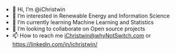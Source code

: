 - 👋 Hi, I’m @iChristwin
- 👀 I’m interested in Renewable Energy and Information Science
- 🌱 I’m currently learning Machine Learning and Statistics
- 💞️ I’m looking to collaborate on Open source projects
- 📫 How to reach me iChristwin@whyNotSwitch.com or https://linkedin.com/in/ichristwin/

<!---
iChristwin/iChristwin is a ✨ special ✨ repository because its `README.md` (this file) appears on your GitHub profile.
You can click the Preview link to take a look at your changes.
--->
